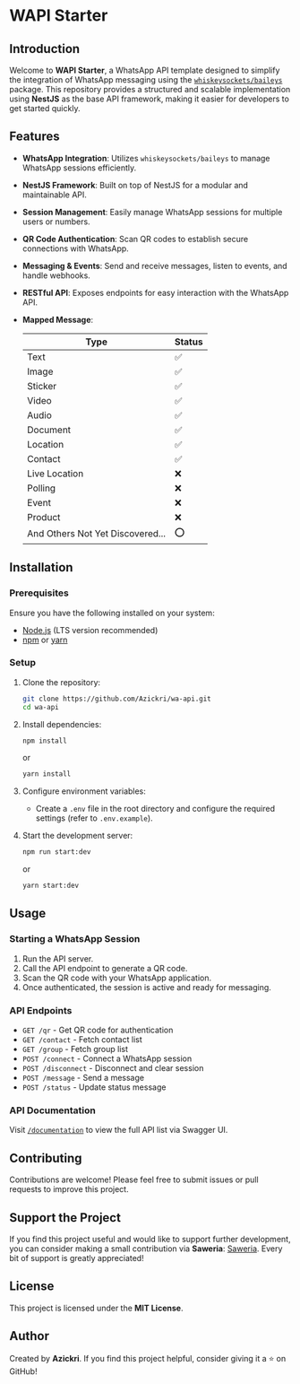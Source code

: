 # WAPI Starter

## Introduction

Welcome to **WAPI Starter**, a WhatsApp API template designed to simplify the integration of WhatsApp messaging using the [`whiskeysockets/baileys`](https://github.com/WhiskeySockets/Baileys) package. This repository provides a structured and scalable implementation using **NestJS** as the base API framework, making it easier for developers to get started quickly.

## Features

- **WhatsApp Integration**: Utilizes `whiskeysockets/baileys` to manage WhatsApp sessions efficiently.
- **NestJS Framework**: Built on top of NestJS for a modular and maintainable API.
- **Session Management**: Easily manage WhatsApp sessions for multiple users or numbers.
- **QR Code Authentication**: Scan QR codes to establish secure connections with WhatsApp.
- **Messaging & Events**: Send and receive messages, listen to events, and handle webhooks.
- **RESTful API**: Exposes endpoints for easy interaction with the WhatsApp API.
- **Mapped Message**:

  | Type                             | Status |
  | -------------------------------- | ------ |
  | Text                             | ✅     |
  | Image                            | ✅     |
  | Sticker                          | ✅     |
  | Video                            | ✅     |
  | Audio                            | ✅     |
  | Document                         | ✅     |
  | Location                         | ✅     |
  | Contact                          | ✅     |
  | Live Location                    | ❌     |
  | Polling                          | ❌     |
  | Event                            | ❌     |
  | Product                          | ❌     |
  | And Others Not Yet Discovered... | ⭕     |

## Installation

### Prerequisites

Ensure you have the following installed on your system:

- [Node.js](https://nodejs.org/) (LTS version recommended)
- [npm](https://www.npmjs.com/) or [yarn](https://yarnpkg.com/)

### Setup

1. Clone the repository:
   ```sh
   git clone https://github.com/Azickri/wa-api.git
   cd wa-api
   ```
2. Install dependencies:
   ```sh
   npm install
   ```
   or
   ```sh
   yarn install
   ```
3. Configure environment variables:

   - Create a `.env` file in the root directory and configure the required settings (refer to `.env.example`).

4. Start the development server:
   ```sh
   npm run start:dev
   ```
   or
   ```sh
   yarn start:dev
   ```

## Usage

### Starting a WhatsApp Session

1. Run the API server.
2. Call the API endpoint to generate a QR code.
3. Scan the QR code with your WhatsApp application.
4. Once authenticated, the session is active and ready for messaging.

### API Endpoints

- `GET /qr` - Get QR code for authentication
- `GET /contact` - Fetch contact list
- `GET /group` - Fetch group list
- `POST /connect` - Connect a WhatsApp session
- `POST /disconnect` - Disconnect and clear session
- `POST /message` - Send a message
- `POST /status` - Update status message

### API Documentation

Visit [`/documentation`](http://localhost:3000/documentation) to view the full API list via Swagger UI.

## Contributing

Contributions are welcome! Please feel free to submit issues or pull requests to improve this project.

## Support the Project

If you find this project useful and would like to support further development, you can consider making a small contribution via **Saweria**: [Saweria](https://saweria.co/azickri). Every bit of support is greatly appreciated!

## License

This project is licensed under the **MIT License**.

## Author

Created by **Azickri**. If you find this project helpful, consider giving it a ⭐ on GitHub!
